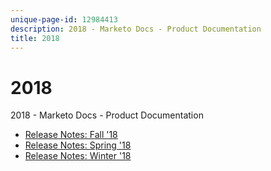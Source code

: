 ```yaml
---
unique-page-id: 12984413
description: 2018 - Marketo Docs - Product Documentation
title: 2018
---
```


# 2018

2018 - Marketo Docs - Product Documentation

* [Release Notes: Fall '18](2018/release-notes-fall-'18.md)
* [Release Notes: Spring '18](2018/release-notes-spring-'18.md)
* [Release Notes: Winter '18](2018/release-notes-winter-'18.md)

